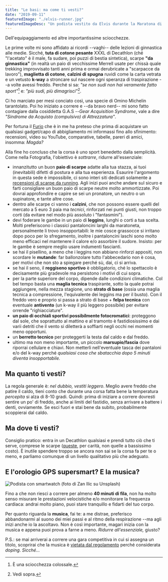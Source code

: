```yaml
---
title: "Le basi: ma come ti vesti?"
date: "2019-09-11"
featuredImage: "./elvis-runner.jpg"
featuredImageDesc: "Un podista vestito da Elvis durante la Maratona di Berlino del 2018"
---
```


Dell'equipaggiamento ed altre importantissime sciocchezze.<!-- end -->

Le prime volte mi sono affidato ai ricordi --vaghi-- delle lezioni di ginnastica alle medie. Sicché, **tuta di cotone pesante** XXXL di Decathlon (ché "l'acetato" è il male, fa sudare, poi puzzi di bestia sintetica), scarpe **"da ginnastica"** (in realtà un paio di vecchissime Merrell usate per chissà quale trekking improvvisato tanti anni prima e ormai derubricate a "scarpacce da lavoro"), **maglietta di cotone**, **calzini di spugna** ruvidi come la carta vetrata e un vetusto **k-way** a stroncare sul nascere ogni speranza di traspirazione --a volte avessi freddo. Perché si sa: _"se non sudi non hai veramente fatto sport"_[^1] e: _"più sudi, più dimagrisci"_[^2].

Ci ho marciato per mesi conciato così, una specie di Omino Michelin tarantolato. Poi ho iniziato a correre e --da bravo nerd-- mi sono fatto contagiare dalla cosiddetta G.A.S --_Gear Acquisition Syndrome_, vale a dire _"Sindrome da Acquisto (compulsivo) di Attrezzatura"_.

Per fortuna il [Furio](https://www.youtube.com/watch?v=QZ3je_jOChY) che è in me ha preteso che prima di acquistare un qualsiasi gadget/capo di abbigliamento mi informassi fino allo sfinimento: recensioni, video su YouTube, comparative, tabelle, pareri di amici, insomma: _Magda?_

Alla fine ho concluso che la corsa è uno sport benedetto dalla semplicità. Come nella Fotografia, l'obiettivo è _sottrarre_, ridurre all'essenziale:

- innanzitutto un buon **paio di scarpe** adatte alla tua stazza, ai tuoi (inevitabili) difetti di postura e alla tua esperienza. Esaurire l'argomento in questa sede è impossibile, ci sono interi siti dedicati solamente a [recensioni di scarpe da running](https://www.solereview.com/). Agli inizi puoi anche andare sul sicuro e farti consigliare un buon paio di scarpe neutre molto ammortizzate. Poi dovrai approfondire e capire se sei un pronatore, un neutro o un supinatore, e tante altre cose.
- dentro alle scarpe ci vanno i **calzini**, che non possono essere quelli del mercato a 5 euro 3 paia ma _tecnici_, rinforzati nei punti giusti, non troppo corti (da evitare nel modo più assoluto i "fantasmini").
- devi foderare le gambe in un paio di **leggins**, lunghi o corti a tua scelta. Molti preferiscono i classici pantaloncini larghi da maratoneta, personalmente li trovo insopportabili: le mie cosce grassocce si irritano dopo poco per lo sfregamento, inoltre i pantaloncini laschi sono molto meno efficaci nel mantenere il calore e/o assorbire il sudore. Insisto: per le gambe è sempre meglio usare indumenti fascianti.
- se hai il pisellino, a meno che i leggins non abbiano rinforzi appositi, non scordare le **mutande**: far ballonzolare tutto l'abbecedario non è cosa, per motivi che non sto a spiegare perché sù, dai, ci si arriva.
- se hai il seno, il **reggiseno sportivo** è obbligatorio, ché lo spettacolo è decisamente più gradevole ma persistono i motivi di cui sopra.
- per la parte superiore del corpo, dipende dalle condizioni climatiche. Col bel tempo basta una **maglia tecnica** traspirante, sotto la quale potrai aggiungere, nella mezza stagione, uno **strato di base** (ossia una maglia tecnica a compressione, l'equivalente dei leggins ma per il busto). Con il freddo vero e proprio si passa a strato di base + **felpa tecnica** con eventuale **antivento** (un k-way il più leggero possibile) per evitare orrende "righiacciature".
- **un paio di occhiali sportivi possibilmente fotocromatici**: proteggono dal sole, che soprattutto al mattino e al tramonto è fastidiosissimo e dai varii detriti che il vento si diletterà a soffiarti negli occhi nei momenti meno opportuni.
- un **berretto tecnico** per proteggerti la testa dal caldo e dal freddo.
- ultimo ma non meno importante, un piccolo **marsupio/fascia** dove riporrai cellulare e chiavi. Non metterli nell'eventuale tasca dei pantaloni e/o del k-way perché _qualsiasi cosa che sbatacchia dopo 5 minuti diventa insopportabile._

## Ma quanto ti vesti?

La regola generale è: _nel dubbio, vestiti leggero_. Meglio avere freddo che patire il caldo, tieni conto che durante una corsa fatta bene la temperatura _percepita_ si alza di 8-10 gradi. Quindi: prima di iniziare a correre dovresti sentire un po' di freddo, anche ai limiti del fastidio, senza arrivare a battere i denti, ovviamente. Se esci fuori e stai bene da subito, probabilmente scoppierai dal caldo.

## Ma dove ti vesti?

Consiglio pratico: entra in un Decathlon qualsiasi e prendi tutto ciò che ti serve, comprese le scarpe ([queste](https://www.decathlon.it/scarpe-uomo-kiprun-long-blu-id_8547276.html), per carità, non quelle a bassissimo costo). È inutile spendere troppo se ancora non sai se la corsa fa per te o meno, e parliamo comunque di un livello qualitativo più che adeguato.

## E l'orologio GPS supersmart? E la musica?

![Podista con smartwatch (foto di Zan Ilic su Unsplash)](runner-watch.jpg)

Fino a che non riesci a correre per almeno **40 minuti di fila**, non ha molto senso misurare le prestazioni velocistiche e/o monitorare la frequenza cardiaca: andrai molto piano, puoi stare tranquillo e fidarti del tuo corpo.

Per quanto riguarda la **musica**, fai te: a me distrae, preferisco abbandonarmi al suono dei miei passi e al ritmo della respirazione --ma agli inizi anche io la ascoltavo. Non è così importante, magari inizia con la musica e appena puoi prova a farne a meno. _Ridurre all'essenziale,_ giusto?

P.S.: se mai arriverai a correre una gara competitiva in cui si assegna un titolo, scoprirai che la musica è [vietata dal regolamento](https://www.correre.it/auricolari-cuffie-per-musica-in-gara/) perché considerata _doping_. _Sicché..._

[^1]: È una sciocchezza colossale.
[^2]: Vedi sopra.
